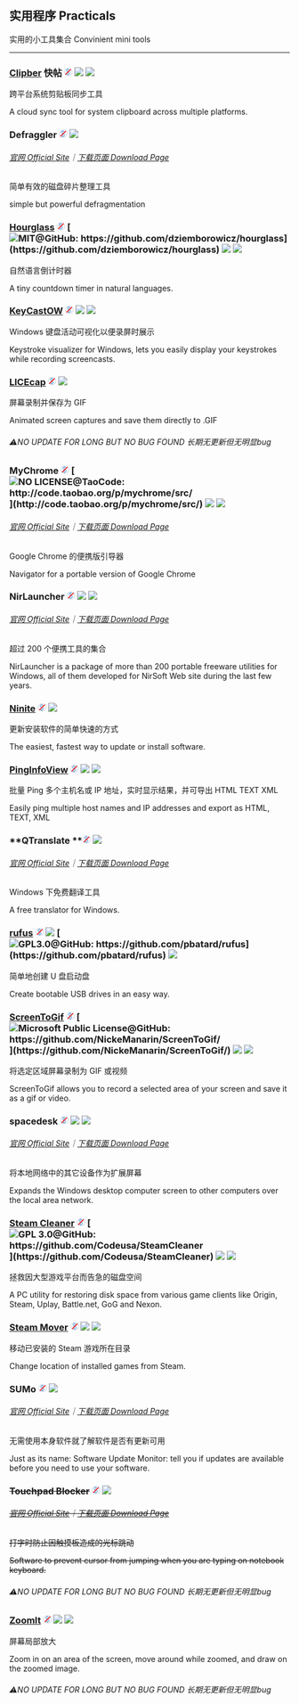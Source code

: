 ## 实用程序   Practicals

实用的小工具集合   Convinient mini tools

---

### [Clipber](http://clipber.com/clipber/) 快帖 ![](/assets/free.png) ![](/assets/china.png) ![](/assets/multi_platform.png)

跨平台系统剪贴板同步工具

A cloud sync tool for system clipboard across multiple platforms.

### Defraggler ![](/assets/free.png) ![](/assets/earth-globe.png)

###### [官网 Official Site](https://www.piriform.com/defraggler)｜[下载页面 Download Page](https://www.piriform.com/defraggler/download)

简单有效的磁盘碎片整理工具

simple but powerful defragmentation

### [Hourglass](https://chris.dziemborowicz.com/apps/hourglass/) ![](/assets/free.png) [![](/assets/open-source-icon.png "MIT@GitHub: https://github.com/dziemborowicz/hourglass")](https://github.com/dziemborowicz/hourglass) ![](/assets/united-states.png) ![](/assets/usb.png)

自然语言倒计时器

A tiny countdown timer in natural languages.

### [KeyCastOW](https://brookhong.github.io/2014/04/28/keycast-on-windows.html) ![](/assets/free.png) ![](/assets/united-states.png) ![](/assets/usb.png)

Windows 键盘活动可视化以便录屏时展示

Keystroke visualizer for Windows, lets you easily display your keystrokes while recording screencasts.

### [LICEcap](http://www.cockos.com/licecap/) ![](/assets/free.png) ![](/assets/united-states.png)

屏幕录制并保存为 GIF

Animated screen captures and save them directly to .GIF

###### ⚠NO UPDATE FOR LONG BUT NO BUG FOUND   长期无更新但无明显bug

### MyChrome ![](/assets/free.png) [![](/assets/open-source-icon.png "NO LICENSE@TaoCode: http://code.taobao.org/p/mychrome/src/")](http://code.taobao.org/p/mychrome/src/) ![](/assets/china.png) ![](/assets/usb.png)

###### [官网 Official Site](http://bbs.kafan.cn/thread-1725205-1-1.html)｜[下载页面 Download Page](http://code.taobao.org/p/mychrome/src/trunk/release/)

Google Chrome 的便携版引导器

Navigator for a portable version of Google Chrome

### NirLauncher ![](/assets/free.png) ![](/assets/earth-globe.png) ![](/assets/usb.png)

###### [官网 Official Site](http://launcher.nirsoft.net/)｜[下载页面 Download Page](http://launcher.nirsoft.net/downloads/index.html)

超过 200 个便携工具的集合

NirLauncher is a package of more than 200 portable freeware utilities for Windows, all of them developed for NirSoft Web site during the last few years.

### [Ninite](https://ninite.com/) ![](/assets/free.png) ![](/assets/earth-globe.png)

更新安装软件的简单快速的方式

The easiest, fastest way to update or install software.

### [PingInfoView](http://www.nirsoft.net/utils/multiple_ping_tool.html) ![](/assets/free.png) ![](/assets/earth-globe.png) ![](/assets/usb.png)

批量 Ping 多个主机名或 IP 地址，实时显示结果，并可导出 HTML TEXT XML

Easily ping multiple host names and IP addresses and export as HTML, TEXT, XML

### **QTranslate **![](/assets/free.png) ![](/assets/earth-globe.png)

###### [官网 Official Site](https://quest-app.appspot.com/)｜[下载页面 Download Page](https://quest-app.appspot.com/download)

Windows 下免费翻译工具

A free translator for Windows.

### [rufus](http://rufus.akeo.ie/) ![](/assets/free.png) ![](/assets/earth-globe.png) [![](/assets/open-source-icon.png "GPL3.0@GitHub: https://github.com/pbatard/rufus")](https://github.com/pbatard/rufus) ![](/assets/usb.png)

简单地创建 U 盘启动盘

Create bootable USB drives in an easy way.

### [ScreenToGif](http://www.screentogif.com/) ![](/assets/free.png) [![](/assets/open-source-icon.png "Microsoft Public License@GitHub: https://github.com/NickeManarin/ScreenToGif/")](https://github.com/NickeManarin/ScreenToGif/) ![](/assets/earth-globe.png) ![](/assets/usb.png)

将选定区域屏幕录制为 GIF 或视频

ScreenToGif allows you to record a selected area of your screen and save it as a gif or video.

### spacedesk ![](/assets/free.png) ![](/assets/united-states.png) ![](/assets/multi_platform.png)

###### [官网 Official Site](http://www.spacedesk.net/)｜[下载页面 Download Page](http://spacedesk.ph/download/)

将本地网络中的其它设备作为扩展屏幕

Expands the Windows desktop computer screen to other computers over the local area network.

### [Steam Cleaner](https://github.com/Codeusa/SteamCleaner) ![](/assets/free.png) [![](/assets/open-source-icon.png "GPL 3.0@GitHub: https://github.com/Codeusa/SteamCleaner")](https://github.com/Codeusa/SteamCleaner) ![](/assets/united-states.png) ![](/assets/usb.png)

拯救因大型游戏平台而告急的磁盘空间

A PC utility for restoring disk space from various game clients like Origin, Steam, Uplay, Battle.net, GoG and Nexon.

### [Steam Mover](http://www.traynier.com/software/steammover) ![](/assets/free.png) ![](/assets/united-states.png) ![](/assets/usb.png)

移动已安装的 Steam 游戏所在目录

Change location of installed games from Steam.

### SUMo ![](/assets/free.png) ![](/assets/earth-globe.png)

###### [官网 Official Site](http://www.kcsoftwares.com/?sumo)｜[下载页面 Download Page](http://www.kcsoftwares.com/?download)

无需使用本身软件就了解软件是否有更新可用

Just as its name: Software Update Monitor: tell you if updates are available before you need to use your software.

### ~~Touchpad Blocker~~ ![](/assets/free.png) ![](/assets/united-states.png)

###### [~~官网 Official Site~~](http://touchpad-blocker.com/)~~｜~~[~~下载页面 Download Page~~](http://touchpad-blocker.com/download/)

~~打字时防止因触摸板造成的光标跳动~~

~~Software to prevent cursor from jumping when you are typing on notebook keyboard.~~

###### ⚠NO UPDATE FOR LONG BUT NO BUG FOUND   长期无更新但无明显bug

### [ZoomIt](https://technet.microsoft.com/en-us/sysinternals/zoomit.aspx) ![](/assets/free.png) ![](/assets/united-states.png) ![](/assets/usb.png)

屏幕局部放大

Zoom in on an area of the screen, move around while zoomed, and draw on the zoomed image.

###### ⚠NO UPDATE FOR LONG BUT NO BUG FOUND   长期无更新但无明显bug



